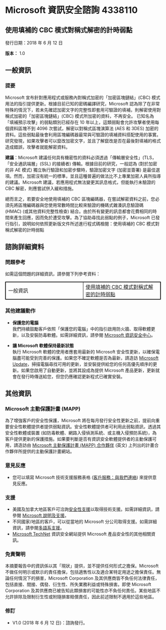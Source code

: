 ﻿---
TOCTitle: 4338110
Title: Microsoft 資訊安全諮詢 4338110
---

Microsoft 資訊安全諮詢 4338110
===================================

使用填補的 CBC 模式對稱式解密的計時弱點
-----------------------------------------------------------------------------

發行日期：2018 年 6 月 12 日

**版本：** 1.0

一般資訊
-------------------

### 提要

Microsoft 宣布針對應用程式或服務內對稱式加密的「加密區塊鏈結」(CBC) 模式用法的指引提供更新。根據目前已知的密碼編譯研究，Microsoft 認為除了在非常特殊的情況下，若未先確認加密文字的完整性即套用可驗證的填補，則解密使用對稱式加密的「加密區塊鏈結」(CBC) 模式所加密的資料，不再安全。 
已知名為「填補預示攻擊」的弱點類別已經存在 10 年以上，這類弱點會允許攻擊者使用每個資料區塊不到 4096 次嘗試，解密以對稱式區塊演算法 (AES 和 3DES) 加密的資料。這些弱點最後會利用區塊編碼器最常與可驗證的填補資料搭配使用的事實。研究發現，如果攻擊者可以竄改加密文字，並且了解竄改是否在最後對填補的格式造成錯誤，攻擊者就能解密資料。

**建議**：Microsoft 建議任何具有機密性的資料必須透過「傳輸層安全性」(TLS，「安全通訊端層」(SSL) 的接續者) 傳輸。根據目前的研究，一般認為 (對於加密的非 AE 模式) 獨立執行驗證和加密步驟時，驗證加密文字 (加密並簽署) 是最佳選項。然而，加密沒有統一的標準，並且這種普遍的做法比不上專業加密人員所指導的建議。Microsoft 建議，若應用程式無法變更其訊息格式，但能執行未驗證的 CBC 解密，則應嘗試併入緩和措施。 

總而言之，若要安全地使用填補的 CBC 區塊編碼器，在嘗試解密資料之前，您必須先將區塊編碼器與您使用常數時間比較來驗證的機碼式雜湊訊息驗證碼 (HMAC) (或其他資料完整性檢查) 結合。由於所有變更的訊息都會花費相同的時間來產生回應，因而免於遭受攻擊。為了協助尋找此弱點的例子，Microsoft 已發行指引，說明如何依照更新版文件所述進行程式碼檢閱：使用填補的 CBC 模式對稱式解密的計時弱點

諮詢詳細資料
----------------

### 問題參考

如需這個問題的詳細資訊，請參閱下列參考資料：


<table style="border:1px solid black;">
<colgroup>
<col width="50%" />
<col width="50%" />
</colgroup>
<tbody>
<tr class="odd">
<td style="border:1px solid black;">一般資訊</td>
<td style="border:1px solid black;"><a href="http://aka.ms/sha1">使用填補的 CBC 模式對稱式解密的計時弱點</a></td>
</tr>
</tbody>
</table>
  
### 其他建議動作
  
-   **保護您的電腦**   
    我們持續鼓勵客戶依照「保護您的電腦」中的指引啟用防火牆、取得軟體更新，以及安裝防毒軟體。如需詳細資訊，請參閱 [Microsoft 資訊安全中心](http://www.microsoft.com/zh-tw/security/default.aspx)。
  
-   **讓 Microsoft 軟體保持最新狀態**   
    執行 Microsoft 軟體的使用者應套用最新的 Microsoft 安全性更新，以確保電腦盡可能受到完善的保護。如果您不確定軟體是否為最新，請造訪 [Microsoft Update](http://go.microsoft.com/fwlink/?linkid=40747)，掃描電腦尋找可用的更新，並安裝提供給您的任何高優先順序的更新。如果您啟用了自動更新，並將其設成為提供 Microsoft 產品更新，更新就會在發行時傳送給您，但您仍應確認更新程式已確實安裝。
  
其他資訊  
-----------------

### Microsoft 主動保護計畫 (MAPP)
  
為了增強客戶的安全性保護，Microsoft 將在每月發行安全性更新之前，提前向重要安全性軟體提供者提供弱點資訊。安全性軟體提供者可利用此弱點資訊，透過其安全性軟體或裝置 (如防毒軟體、網路入侵偵測系統、或主機入侵預防系統)，為客戶提供更新的保護措施。如果要判斷是否有資訊安全軟體提供者的主動保護可用，請造訪由 [Microsoft 主動保護計畫 (MAPP) 合作夥伴](http://go.microsoft.com/fwlink/?linkid=215201) (英文) 上列出的計畫合作夥伴所提供的主動保護計畫網站。
  
### 意見反應
  
-   您可以填寫 Microsoft 技術支援服務表格 ([客戶服務：與我們連絡](http://support.microsoft.com/zh-tw?scid=sw;en;1257&amp;showpage=1&amp;ws=technet&amp;sd=tech)) 來提供意見反應。
  
### 支援
  
-   美國及加拿大地區客戶可洽詢[安全性支援](http://go.microsoft.com/fwlink/?linkid=21131)以取得技術支援。如需詳細資訊，請參閱 [Microsoft 說明及支援](http://support.microsoft.com/)。  
-   不同國家/地區的客戶，可以從當地的 Microsoft 分公司取得支援。如需詳細資訊，請參閱[多語系支援](http://go.microsoft.com/fwlink/?linkid=21155)。  
-   [Microsoft TechNet](http://go.microsoft.com/fwlink/?linkid=21132) 資訊安全網站提供 Microsoft 產品安全性的其他相關資訊。
  
### 免責聲明
  
本摘要報告中的資訊係以其「現狀」提供，並不提供任何形式之擔保。Microsoft 不做任何明示或默示的責任擔保，包括適售性以及適合某特定用途之擔保責任。無論任何情況下的損害，Microsoft Corporation 及其供應商皆不負任何法律責任，包括直接、間接、偶發、衍生性、所失業務利益或特殊損害。即使 Microsoft Corporation 及其供應商已被告知此類損害的可能性亦不負任何責任。某些地區不允許排除及限制衍生性或附隨損害賠償責任，因此前述限制不適用於這些地區。
  
### 修訂
  
-   V1.0 (2018 年 6 月 12 日)：諮詢發行。  
  

